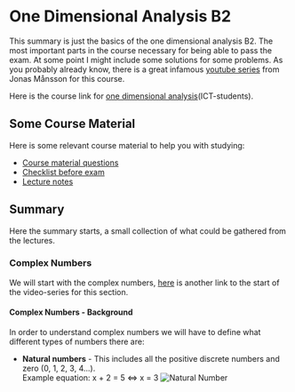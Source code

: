 # One Dimensional Analysis B2
This summary is just the basics of the one dimensional analysis B2. The most important parts in the course necessary for being able to pass the exam. At some point I might include some solutions for some problems. As you probably already know, there is a great infamous [youtube series](https://www.youtube.com/watch?v=qrpJbMwAD5g&list=PL2w8yt28pgXojngg4qkQjaWHJymZ_xCg_) from Jonas Månsson for this course.

Here is the course link for [one dimensional analysis](http://www.maths.lth.se/matematiklth/personal/magnusa/kurser/endim-ht2016/B2/)(ICT-students).

## Some Course Material
Here is some relevant course material to help you with studying:
* [Course material questions](http://www.matematikblogg.se/documents/endimB22010/instudB22010.pdf)
* [Checklist before exam](http://www.matematikblogg.se/documents/endimB22010/checklistaB22010.pdf)
* [Lecture notes](http://www.matematikblogg.se/endimB22010.html)

## Summary
Here the summary starts, a small collection of what could be gathered from the lectures.

### Complex Numbers
We will start with the complex numbers, [here](https://www.youtube.com/watch?v=qrpJbMwAD5g&list=PL2w8yt28pgXojngg4qkQjaWHJymZ_xCg_) is another link to the start of the video-series for this section.

#### Complex Numbers - Background
In order to understand complex numbers we will have to define what different types of numbers there are:
* **Natural numbers** - This includes all the positive discrete numbers and zero (0, 1, 2, 3, 4...).  
Example equation: x + 2 = 5 <=> x = 3 ![Natural Number][natural-number-symbol]

[natural-number-symbol]: https://upload.wikimedia.org/wikipedia/commons/thumb/4/4f/U%2B2115.svg/170px-U%2B2115.svg.png "Natural Number"

